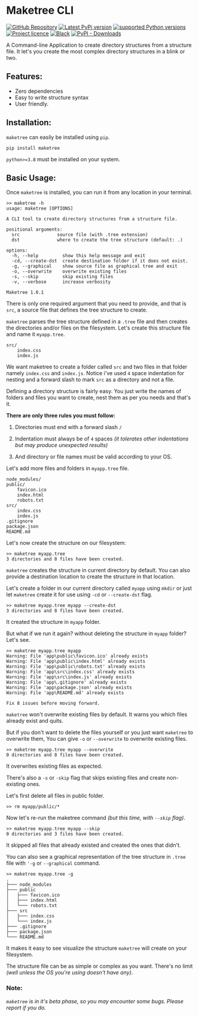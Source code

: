 # Maketree CLI

[![GitHub Repository](https://img.shields.io/badge/-GitHub-%230D0D0D?logo=github&labelColor=gray)](https://github.com/anas-shakeel/maketree-cli) 
[![Latest PyPi version](https://img.shields.io/pypi/v/maketree.svg)](https://pypi.python.org/pypi/maketree)
[![supported Python versions](https://img.shields.io/pypi/pyversions/maketree)](https://pypi.python.org/pypi/maketree)
[![Project licence](https://img.shields.io/pypi/l/maketree?color=blue)](LICENSE)
[![Black](https://img.shields.io/badge/code%20style-black-000000.svg)](black)
[![PyPI - Downloads](https://img.shields.io/pypi/dm/maketree?color=%232ecc71)](https://pypistats.org/packages/maketree)


A Command-line Application to create directory structures from a structure file. It let's you create the most complex directory structures in a blink or two.


## Features:
- Zero dependencies
- Easy to write structure syntax
- User friendly.
  

## Installation:

`maketree` can easily be installed using `pip`.

```shell
pip install maketree
```

`python>=3.8` must be installed on your system.



## Basic Usage:

Once `maketree` is installed, you can run it from any location in your terminal.

```shell
>> maketree -h
usage: maketree [OPTIONS]

A CLI tool to create directory structures from a structure file.

positional arguments:
  src              source file (with .tree extension)
  dst              where to create the tree structure (default: .)

options:
  -h, --help         show this help message and exit
  -cd, --create-dst  create destination folder if it does not exist.
  -g, --graphical    show source file as graphical tree and exit
  -o, --overwrite    overwrite existing files
  -s, --skip         skip existing files
  -v, --verbose      increase verbosity

Maketree 1.0.1
```

There is only one required argument that you need to provide, and that is `src`, a source file that defines the tree structure to create.

`maketree` parses the tree structure defined in a `.tree` file and then creates the directories and/or files on the filesystem. Let's create this structure file and name it `myapp.tree`.

```
src/
    index.css
    index.js
```

We want maketree to create a folder called `src` and two files in that folder namely `index.css` and `index.js`. Notice i've used `4` space indentation for nesting and a forward slash to mark `src` as a directory and not a file.

Defining a directory structure is fairly easy. You just write the names of folders and files you want to create, nest them as per you needs and that's it.

**There are only three rules you must follow:**

1. Directories must end with a forward slash `/`

2. Indentation must always be of `4` spaces *(it tolerates other indentations but may produce unexpected results)*

3. And directory or file names must be valid according to your OS.
   
   

Let's add more files and folders in `myapp.tree` file.

```
node_modules/
public/
    favicon.ico
    index.html
    robots.txt
src/
    index.css
    index.js
.gitignore
package.json
README.md
```

Let's now create the structure on our filesystem:

```shell
>> maketree myapp.tree
3 directories and 8 files have been created.
```

`maketree` creates the structure in current directory by default. You can also provide a destination location to create the structure in that location.



Let's create a folder in our current directory called `myapp` using `mkdir` or just let `maketree` create it for use using `-cd` or `--create-dst` flag.

```shell
>> maketree myapp.tree myapp --create-dst
3 directories and 8 files have been created.
```

It created the structure in `myapp` folder.



But what if we run it again? without deleting the structure in `myapp` folder? Let's see.

```shell
>> maketree myapp.tree myapp
Warning: File 'app\public\favicon.ico' already exists
Warning: File 'app\public\index.html' already exists
Warning: File 'app\public\robots.txt' already exists
Warning: File 'app\src\index.css' already exists
Warning: File 'app\src\index.js' already exists
Warning: File 'app\.gitignore' already exists
Warning: File 'app\package.json' already exists
Warning: File 'app\README.md' already exists

Fix 8 issues before moving forward.
```

`maketree` won't overwrite existing files by default. It warns you which files already exist and quits.

But if you don't want to delete the files yourself or you just want `maketree` to overwrite them, You can give `-o` or `--overwrite` to overwrite existing files.

```shell
>> maketree myapp.tree myapp --overwrite
0 directories and 8 files have been created.
```

It overwrites existing files as expected.



There's also a `-s` or `-skip` flag that skips existing files and create non-existing ones.

Let's first delete all files in public folder.

```shell
>> rm myapp/public/*
```

Now let's re-run the maketree command *(but this time, with `--skip` flag)*.

```shell
>> maketree myapp.tree myapp --skip
0 directories and 3 files have been created.
```

It skipped all files that already existed and created the ones that didn't.



You can also see a graphical representation of the tree structure in `.tree` file with `'-g` or `--graphical` command.

```shell
>> maketree myapp.tree -g
.
├─── node_modules
├─── public
│   ├─── favicon.ico
│   ├─── index.html
│   └─── robots.txt
├─── src
│   ├─── index.css
│   └─── index.js
├─── .gitignore
├─── package.json
└─── README.md
```

It makes it easy to see visualize the structure `maketree` will create on your filesystem.

The structure file can be as simple or complex as you want. There's no limit *(well unless the OS you're using doesn't have any)*.



### Note:

_`maketree` is in it's beta phase, so you may encounter some bugs. Please report if you do._ 
